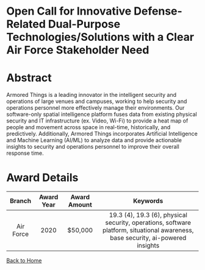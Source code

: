 
Open Call for Innovative Defense-Related Dual-Purpose Technologies/Solutions with a Clear Air Force Stakeholder Need
====================================================================================================================

# Abstract


Armored Things is a leading innovator in the intelligent security and operations of large venues and campuses, working to help security and operations personnel more effectively manage their environments. Our software-only spatial intelligence platform fuses data from existing physical security and IT infrastructure (ex. Video, Wi-Fi) to provide a heat map of people and movement across space in real-time, historically, and predictively. Additionally, Armored Things incorporates Artificial Intelligence and Machine Learning (AI/ML) to analyze data and provide actionable insights to security and operations personnel to improve their overall response time.  

# Award Details

|Branch|Award Year|Award Amount|Keywords|
| :---: | :---: | :---: | :---: |
|Air Force|2020|$50,000|19.3 (4), 19.3 (6), physical security, operations, software platform, situational awareness, base security, ai-powered insights|
  
  


[Back to Home](https://github.com/chrischow/dod_sbir_awards/Reports/DJ/#1672)